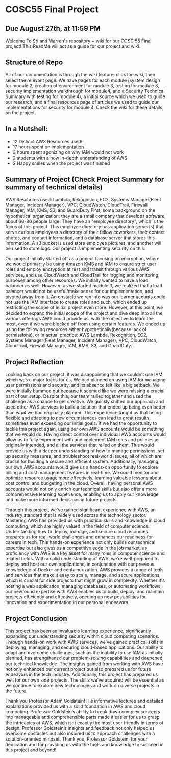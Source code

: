 # COSC55 Final Project
## Due August 27th, at 11:59 PM

Welcome To Sri and Warren's repository  + wiki for our COSC 55 Final project! This ReadMe will act as a guide for our project and wiki.

## Structure of Repo
All of our documentation is through the wiki feature; click the wiki, then select the relevant page. We have pages for each module (system design for module 2, creation of environment for module 3, testing for module 3, security implementation walkthrough for module4, and a Security Technical Summary with testing for module 4), a initial source which we used to guide our research, and a final resources page of articles we used to guide our implementations for security for module 4. Check the wiki for these details on the project.

## In a Nutshell:
- 12 Distinct AWS Resources used!!
- 17 hours spent on implementation
- 3 hours spent agonizing on why IAM would not work
- 2 students with a now in-depth understanding of AWS
- 2 Happy smiles when the project was finished

## Summary of Project (Check Project Summary for summary of technical details)
AWS Resources used: Lambda, Rekognition, EC2, Systems Manager(Fleet Manager, Incident Manager), VPC, CloudWatch, CloudTrail, Firewall Manager, IAM, KMS, S3, and GuardDuty
First, some background on the hypothetical organization: they are a small company that develops software, about 60-80 people large. They have an "employee directory", which is the focus of this project. This employee directory has application server(s) that serve curious employees a directory of their fellow coworkers, their contact photos, and contact information, and a database server that stores this information. A s3 bucket is used store employee pictures, and another will be used to store logs. Our project is implementing security on this.


Our project initially started off as a project focusing on encryption, where we would primarily be using Amazon KMS and IAM to ensure strict user roles and employ encryption at rest and transit through various AWS services, and use CloudWatch and CloudTrail for logging and monitoring purposes among other resources. We initially wanted to have a load balancer as well. However, as we started module 3, we realized that a load balancer would not be useful/make sense for our implementation, and pivoted away from it. An obstacle we ran into was our learner acounts could not use the IAM interface to create roles and such, which ended up restricting the scope of initial project even more. However, at this point, we decided to expand the initial scope of the project and dive deep into all the various offerings AWS could provide us, with the objective to learn the most, even if we were blocked off from using certain features. We ended up using the following resources either hypothetically(because lack of permissions), or in actual practice: AWS Lambda, Rekognition, EC2, Systems Manager(Fleet Manager, Incident Manager), VPC, CloudWatch, CloudTrail, Firewall Manager, IAM, KMS, S3, and GuardDuty. 


## Project Reflection

Looking back on our project, it was disappointing that we couldn’t use IAM, which was a major focus for us. We had planned on using IAM for managing user permissions and security, and its absence felt like a big setback. We were initially bummed out because it seemed like we were missing a crucial part of our setup. Despite this, our team rallied together and used the challenge as a chance to get creative. We quickly shifted our approach and used other AWS services to build a solution that ended up being even better than what we had originally planned. This experience taught us that being flexible and adapting to new circumstances can lead to great results, sometimes even exceeding our initial goals. If we had the opportunity to tackle this project again, using our own AWS accounts would be something that we would do. Having direct control over individual AWS accounts would allow us to fully experiment with and implement IAM roles and policies as originally intended, and all the services that relied on them. This would provide us with a deeper understanding of how to manage permissions, set up security measures, and troubleshoot real-world issues, all of which are crucial for building a secure and efficient system. Additionally, managing our own AWS accounts would give us a hands-on opportunity to explore billing and cost management features in real-time. We could monitor and optimize resource usage more effectively, learning valuable lessons about cost control and budgeting in the cloud. Overall, having personal AWS accounts would not only enrich our technical skills but also offer a more comprehensive learning experience, enabling us to apply our knowledge and make more informed decisions in future projects.

Through this project, we've gained significant experience with AWS, an industry standard that is widely used across the technology sector. Mastering AWS has provided us with practical skills and knowledge in cloud computing, which are highly valued in the field of computer science. Understanding how to deploy, manage, and secure cloud resources prepares us for real-world challenges and enhances our readiness for careers in tech. This hands-on experience not only builds our technical expertise but also gives us a competitive edge in the job market, as proficiency with AWS is a key asset for many roles in computer science and related fields. With a solid understanding of AWS, we’re well-prepared to deploy and host our own applications, in conjunction with our previous knowledege of Docker and containerization. AWS provides a range of tools and services that make it easy to scale, manage, and secure applications, which is crucial for side projects that might grow in complexity. Whether it's hosting a web application, managing databases, or automating workflows, our newfound expertise with AWS enables us to build, deploy, and maintain projects efficiently and effectively, opening up new possibilities for innovation and experimentation in our personal endeavors.

## Project Conclusion

This project has been an invaluable learning experience, significantly expanding our understanding security within cloud computing scenarios. Through hands-on work with AWS services, we’ve gained practical skills in deploying, managing, and securing cloud-based applications. Our ability to adapt and overcome challenges, such as the inability to use IAM as initially planned, has strengthened our problem-solving capabilities and deepened our technical knowledge. The insights gained from working with AWS have not only enhanced our current project but also prepared us for future endeavors in the tech industry. Additionally, this project has prepared us well for our own side projects. The skills we’ve acquired will be essential as we continue to explore new technologies and work on diverse projects in the future.

Thank you Professor Adam Goldstein! His informative lectures and detailed explanations provided us with a solid foundation in AWS and cloud computing. Professor Goldstein’s ability to break down complex concepts into manageable and comprehensible parts made it easier for us to grasp the intricacies of AWS, which isnt exactly the most user friendly in terms of design. Professor Goldstein’s insights and feedback not only helped us overcome obstacles but also inspired us to approach challenges with a solution-oriented mindset. Thank you, Professor Goldstein, for your dedication and for providing us with the tools and knowledge to succeed in this project and beyond!






